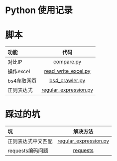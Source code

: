 Python 使用记录
=============

# 脚本

| **功能** | **代码** |
| :--- | :---: |
| 对比IP | [compare.py](https://github.com/kangxiaoning/python/blob/master/scripts/compare.py)|
| 操作excel | [read_write_excel.py](https://github.com/kangxiaoning/python/blob/master/scripts/read_write_excel.py)|
| bs4爬取网页 | [bs4_crawler.py](https://github.com/kangxiaoning/python/blob/master/scripts/bs4_crawler.py)|
| 正则表达式 | [regular_expression.py](https://github.com/kangxiaoning/python/blob/master/scripts/regular_expression.py)


# 踩过的坑

| **坑** | **解决方法** |
| :--- | :---: |
| 正则表达式中文匹配 | [regular_expression.py](https://github.com/kangxiaoning/python/blob/master/scripts/regular_expression.py)
| requests编码问题 | [requests](https://github.com/kangxiaoning/python/blob/master/docs/requests.md)

